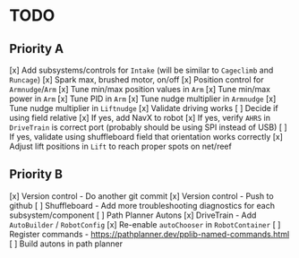 # TODO

## Priority A
  [x] Add subsystems/controls for `Intake` (will be similar to `Cageclimb` and `Runcage`)
  [x] Spark max, brushed motor, on/off
[x] Position control for `Armnudge`/`Arm`
  [x] Tune min/max position values in `Arm`
  [x] Tune min/max power in `Arm`
  [x] Tune PID in `Arm`
  [x] Tune nudge multiplier in `Armnudge`
  [x] Tune nudge multiplier in `Liftnudge`
  [x] Validate driving works
  [ ] Decide if using field relative
    [x] If yes, add NavX to robot 
    [x] If yes, verify `AHRS` in `DriveTrain` is correct port (probably should be using SPI instead of USB)
    [ ] If yes, validate using shuffleboard field that orientation works correctly
  [x] Adjust lift positions in `Lift` to reach proper spots on net/reef

## Priority B

[x] Version control - Do another git commit
[x] Version control - Push to github
[ ] Shuffleboard - Add more troubleshooting diagnostics for each subsystem/component
[ ] Path Planner Autons
  [x] DriveTrain - Add `AutoBuilder` / `RobotConfig`
  [x] Re-enable `autoChooser` in `RobotContainer`
  [ ] Register commands - https://pathplanner.dev/pplib-named-commands.html
  [ ] Build autons in path planner